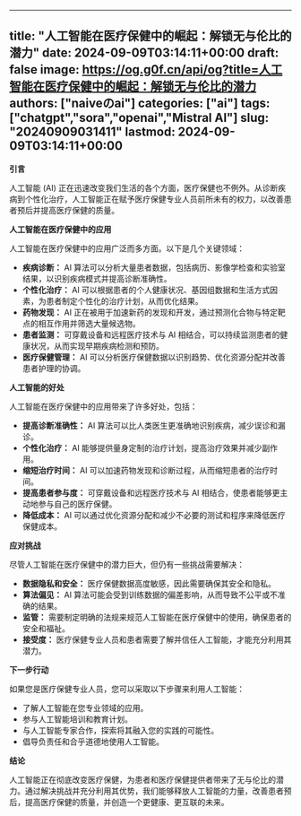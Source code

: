 
---
title: "人工智能在医疗保健中的崛起：解锁无与伦比的潜力"
date: 2024-09-09T03:14:11+00:00
draft: false
image: https://og.g0f.cn/api/og?title=人工智能在医疗保健中的崛起：解锁无与伦比的潜力
authors: ["naiveのai"]
categories: ["ai"]
tags: ["chatgpt","sora","openai","Mistral AI"]
slug: "20240909031411"
lastmod: 2024-09-09T03:14:11+00:00
---
**引言**

人工智能 (AI) 正在迅速改变我们生活的各个方面，医疗保健也不例外。从诊断疾病到个性化治疗，人工智能正在赋予医疗保健专业人员前所未有的权力，以改善患者预后并提高医疗保健的质量。

**人工智能在医疗保健中的应用**

人工智能在医疗保健中的应用广泛而多方面。以下是几个关键领域：

- **疾病诊断：** AI 算法可以分析大量患者数据，包括病历、影像学检查和实验室结果，以识别疾病模式并提高诊断准确性。
- **个性化治疗：** AI 可以根据患者的个人健康状况、基因组数据和生活方式因素，为患者制定个性化的治疗计划，从而优化结果。
- **药物发现：** AI 正在被用于加速新药的发现和开发，通过预测化合物与特定靶点的相互作用并筛选大量候选物。
- **患者监测：** 可穿戴设备和远程医疗技术与 AI 相结合，可以持续监测患者的健康状况，从而实现早期疾病检测和预防。
- **医疗保健管理：** AI 可以分析医疗保健数据以识别趋势、优化资源分配并改善患者护理的协调。

**人工智能的好处**

人工智能在医疗保健中的应用带来了许多好处，包括：

- **提高诊断准确性：** AI 算法可以比人类医生更准确地识别疾病，减少误诊和漏诊。
- **个性化治疗：** AI 能够提供量身定制的治疗计划，提高治疗效果并减少副作用。
- **缩短治疗时间：** AI 可以加速药物发现和诊断过程，从而缩短患者的治疗时间。
- **提高患者参与度：** 可穿戴设备和远程医疗技术与 AI 相结合，使患者能够更主动地参与自己的医疗保健。
- **降低成本：** AI 可以通过优化资源分配和减少不必要的测试和程序来降低医疗保健成本。

**应对挑战**

尽管人工智能在医疗保健中的潜力巨大，但仍有一些挑战需要解决：

- **数据隐私和安全：** 医疗保健数据高度敏感，因此需要确保其安全和隐私。
- **算法偏见：** AI 算法可能会受到训练数据的偏差影响，从而导致不公平或不准确的结果。
- **监管：** 需要制定明确的法规来规范人工智能在医疗保健中的使用，确保患者的安全和福祉。
- **接受度：** 医疗保健专业人员和患者需要了解并信任人工智能，才能充分利用其潜力。

**下一步行动**

如果您是医疗保健专业人员，您可以采取以下步骤来利用人工智能：

- 了解人工智能在您专业领域的应用。
- 参与人工智能培训和教育计划。
- 与人工智能专家合作，探索将其融入您的实践的可能性。
- 倡导负责任和合乎道德地使用人工智能。

**结论**

人工智能正在彻底改变医疗保健，为患者和医疗保健提供者带来了无与伦比的潜力。通过解决挑战并充分利用其优势，我们能够释放人工智能的力量，改善患者预后，提高医疗保健的质量，并创造一个更健康、更互联的未来。